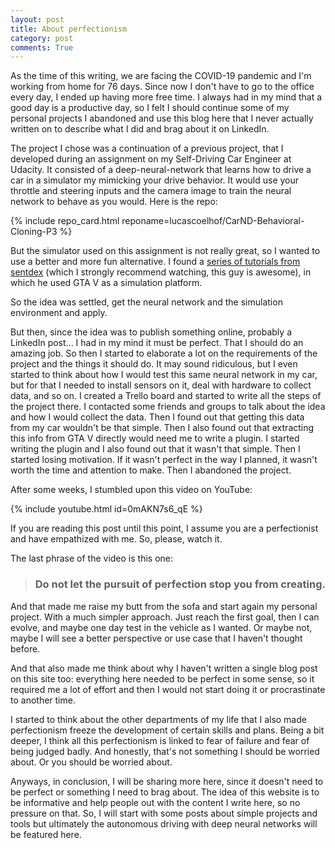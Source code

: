 ```yaml
---
layout: post
title: About perfectionism
category: post
comments: True
---
```


As the time of this writing, we are facing the COVID-19 pandemic and I'm working from
home for 76 days. Since now I don't have to go to the office every day, I ended up
having more free time. I always had in my mind that a good day is a productive day, so I felt
I should continue some of my personal projects I abandoned and use this blog here that I never actually
written on to describe what I did and brag about it on LinkedIn. 

The project I chose was a continuation of a previous project, that I developed during
an assignment on my Self-Driving Car Engineer at Udacity. It consisted of a deep-neural-network
that learns how to drive a car in a simulator my mimicking your drive behavior. It 
would use your throttle and steering inputs and the camera image to train the neural network
to behave as you would. Here is the repo:

{% include repo_card.html reponame=lucascoelhof/CarND-Behavioral-Cloning-P3 %}


But the simulator used on this assignment is not really great, so I wanted to use 
a better and more fun alternative. I found a [series of tutorials from sentdex](https://pythonprogramming.net/game-frames-open-cv-python-plays-gta-v/)
(which I strongly recommend watching, this guy is awesome), in which he used GTA V as a simulation
platform. 

So the idea was settled, get the neural network and the simulation environment and apply.

But then, since the idea was to publish something online, probably a LinkedIn post... I had in my mind it must be perfect. 
That I should do an amazing job. So then I started to elaborate a lot on the requirements of the project and the things it should do.
It may sound ridiculous, but I even started to think about how I would test this same neural network in my car, but for 
that I needed to install sensors on it, deal with hardware to collect data, and so on. I created a Trello board and started
to write all the steps of the project there. I contacted some friends and groups to talk about the idea and how I would collect the data.
Then I found out that getting this data from my car wouldn't be that simple. Then I also found
out that extracting this info from GTA V directly would need me to write a plugin. I started writing the plugin and 
I also found out that it wasn't that simple. Then I started losing motivation. If it wasn't 
perfect in the way I planned, it wasn't worth the time and attention to make. Then I abandoned the project.

After some weeks, I stumbled upon this video on YouTube:

{% include youtube.html id=0mAKN7s6_qE %}
 
If you are reading this post until this point, I assume you are a perfectionist and have empathized with me. So, please, watch it.

The last phrase of the video is this one:

> ### Do not let the pursuit of perfection stop you from creating.

And that made me raise my butt from the sofa and start again my personal project. With a much simpler approach. Just reach
the first goal, then I can evolve, and maybe one day test in the vehicle as I wanted. Or maybe not, maybe I will see a better
perspective or use case that I haven't thought before.

And that also made me think about why I haven't written a single blog post on this site too: everything here needed to be 
perfect in some sense, so it required me a lot of effort and then I would not start doing it or procrastinate to 
another time.

I started to think about the other departments of my life that I also made perfectionism freeze the development of
certain skills and plans. Being a bit deeper, I think all this perfectionism is linked to fear of failure and fear of
being judged badly. And honestly, that's not something I should be worried about. Or you should be worried about.

Anyways, in conclusion, I will be sharing more here, since it doesn't need to be perfect or something I need to brag about.
The idea of this website is to be informative and help people out with the content I write here, so no pressure on that. 
So, I will start with some posts about simple projects and tools but ultimately the autonomous driving with deep neural networks will
be featured here. 



